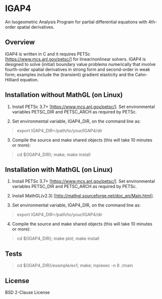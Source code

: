 # IGAP4
An Isogeometric Analysis Program for partial differential equations with 4th-order spatial derivatives.

## Overview
IGAP4 is written in C and it requires PETSc [https://www.mcs.anl.gov/petsc/] for linear/nonlinear solvers. 
IGAP4 is designed to solve (initial) boundary value problems numerically that involve fourth-order spatial derivatives in strong form and second-order in weak form; examples include the (transient) gradient elasticity and the Cahn-Hilliard equation. 

## Installation without MathGL (on Linux)

1) Install PETSc 3.7+ [https://www.mcs.anl.gov/petsc/]. Set environmental variables PETSC_DIR and PETSC_ARCH as required by PETSc.

2) Set environmental variable, IGAP4_DIR, on the command line as:
> export IGAP4_DIR=/path/to/your/IGAP4/dir

3) Compile the source and make shared objects (this will take 10 minutes or more):
> cd ${IGAP4_DIR}; make; make install

## Installation with MathGL (on Linux)

1) Install PETSc 3.7+ [https://www.mcs.anl.gov/petsc/]. Set environmental variables PETSC_DIR and PETSC_ARCH as required by PETSc.

2) Install MathGL(v2.3) [http://mathgl.sourceforge.net/doc_en/Main.html].

3) Set environmental variable, IGAP4_DIR, on the command line as:
> export IGAP4_DIR=/path/to/your/IGAP4/dir

4) Compile the source and make shared objects (this will take 10 minutes or more):
> cd ${IGAP4_DIR}; make plot; make install

## Tests

> cd ${IGAP4_DIR}/example/ex1; make; mpiexec -n 8 ./main

## License
BSD 2-Clause License
